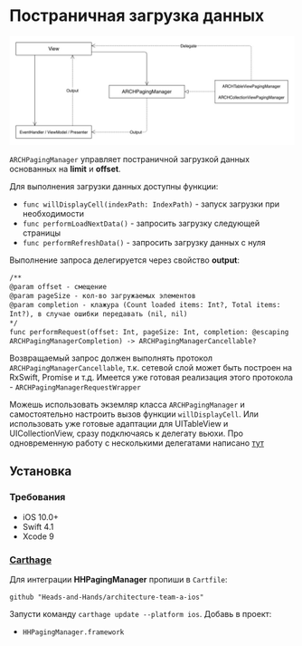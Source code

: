 # Постраничная загрузка данных

![Diagram](../../Resources/Pagination.jpg)

``ARCHPagingManager`` управляет постраничной загрузкой данных основанных на **limit** и **offset**.

Для выполнения загрузки данных доступны функции:

- ``func willDisplayCell(indexPath: IndexPath)`` - запуск загрузки при необходимости
- ``func performLoadNextData()`` - запросить загрузку следующей страницы
- ``func performRefreshData()`` - запросить загрузку данных с нуля

Выполнение запроса делегируется через свойство **output**:

````
/**
@param offset - смещение
@param pageSize - кол-во загружаемых элементов
@param completion - клажура (Count loaded items: Int?, Total items: Int?), в случае ошибки передавать (nil, nil)
*/
func performRequest(offset: Int, pageSize: Int, completion: @escaping ARCHPagingManagerCompletion) -> ARCHPagingManagerCancellable?
````

Возвращаемый запрос должен выполнять протокол ``ARCHPagingManagerCancellable``, т.к. сетевой слой может быть построен на RxSwift, Promise и т.д. Имеется уже готовая реализация этого протокола - ``ARCHPagingManagerRequestWrapper``

Можешь использовать экземляр класса ``ARCHPagingManager`` и самостоятельно настроить вызов функции ``willDisplayCell``. Или  использовать уже готовые адаптации для UITableView и UICollectionView, сразу подключаясь к делегату вьюхи. Про одновременную работу с несколькими делегатами написано [тут](../../Source/HHBestPractice/Multidelegate.md)

## Установка

### Требования

- iOS 10.0+
- Swift 4.1
- Xcode 9

### [Carthage](https://github.com/Carthage/Carthage)

Для интеграции **HHPagingManager** пропиши в `Cartfile`:

```
github "Heads-and-Hands/architecture-team-a-ios"
```

Запусти команду `carthage update --platform ios`. Добавь в проект:

- `HHPagingManager.framework`
